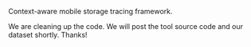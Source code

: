 Context-aware mobile storage tracing framework.

We are cleaning up the code. We will post the tool source code and our dataset shortly. Thanks!

